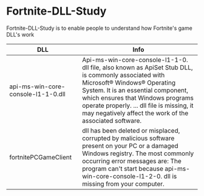 # Fortnite-DLL-Study
Fortnite-DLL-Study is to enable people to understand how Fortnite's game DLL's work

|DLL|Info
|-| - |
| api-ms-win-core-console-l1-1-0.dll | Api-ms-win-core-console-l1-1-0. dll file, also known as ApiSet Stub DLL, is commonly associated with Microsoft® Windows® Operating System. It is an essential component, which ensures that Windows programs operate properly. ... dll file is missing, it may negatively affect the work of the associated software. 
| fortnitePCGameClient | dll has been deleted or misplaced, corrupted by malicious software present on your PC or a damaged Windows registry. The most commonly occurring error messages are: The program can't start because api-ms-win-core-console-l1-2-0. dll is missing from your computer.
